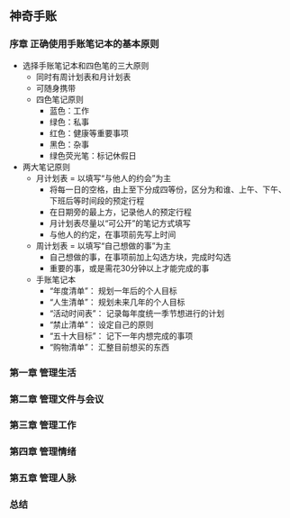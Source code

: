 ## 神奇手账
  
### 序章  正确使用手账笔记本的基本原则  
  
* 选择手账笔记本和四色笔的三大原则  
  * 同时有周计划表和月计划表  
  * 可随身携带  
  * 四色笔记原则  
    * 蓝色：工作  
    * 绿色：私事  
    * 红色：健康等重要事项  
    * 黑色：杂事  
    * 绿色荧光笔：标记休假日  
* 两大笔记原则  
  * 月计划表 = 以填写“与他人的约会”为主  
    * 将每一日的空格，由上至下分成四等份，区分为和谁、上午、下午、下班后等时间段的预定行程
    * 在日期旁的最上方，记录他人的预定行程  
    * 月计划表尽量以“可公开”的笔记方式填写  
    * 与他人的约定，在事项前先写上时间  
  * 周计划表 = 以填写“自己想做的事”为主  
    * 自己想做的事，在事项前加上勾选方块，完成时勾选  
    * 重要的事，或是需花30分钟以上才能完成的事  
  * 手账笔记本  
    * “年度清单”： 规划一年后的个人目标  
    * “人生清单”： 规划未来几年的个人目标  
    * “活动时间表”： 记录每年度统一季节想进行的计划  
    * “禁止清单”： 设定自己的原则  
    * “五十大目标”： 记下一年内想完成的事项  
    * “购物清单”： 汇整目前想买的东西  
  
### 第一章  管理生活  

### 第二章  管理文件与会议  

### 第三章  管理工作  
  
### 第四章  管理情绪  
  
### 第五章  管理人脉  
  
### 总结  


